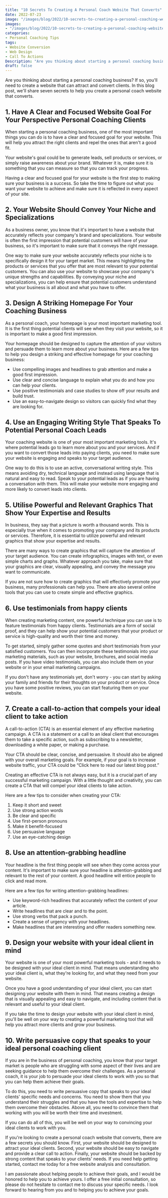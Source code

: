 ```yaml
---
title: "10 Secrets To Creating A Personal Coach Website That Converts"
date: 2022-07-23
image: "/images/blog/2022/10-secrets-to-creating-a-personal-coaching-website.png"
images:
- "/images/blog/2022/10-secrets-to-creating-a-personal-coaching-website.png"
categories:
- Personal Coaching Tips
tags:
- Website Conversion
- Web Design
- Call To Actions
Description: "Are you thinking about starting a personal coaching business? If so, you'll need to create a website that can attract and convert clients. In this blog post, we'll share seven secrets to help you create a personal coach website that converts."
draft: false
---
```



Are you thinking about starting a personal coaching business? If so, you'll need to create a website that can attract and convert clients. In this blog post, we'll share seven secrets to help you create a personal coach website that converts.

## 1. Have A Clear and Focused Website Goal For Your Perspective Personal Coaching Clients

When starting a personal coaching business, one of the most important things you can do is to have a clear and focused goal for your website. This will help you attract the right clients and repel the ones that aren't a good fit.

Your website's goal could be to generate leads, sell products or services, or simply raise awareness about your brand. Whatever it is, make sure it is something that you can measure so that you can track your progress.

Having a clear and focused goal for your website is the first step to making sure your business is a success. So take the time to figure out what you want your website to achieve and make sure it is reflected in every aspect of your site.


## 2. Your Website Should Convey Your Niche and Specializations

As a business owner, you know that it's important to have a website that accurately reflects your company's brand and specializations. Your website is often the first impression that potential customers will have of your business, so it's important to make sure that it conveys the right message.

One way to make sure your website accurately reflects your niche is to specifically design it for your target market. This means highlighting the products or services that you offer that are most relevant to your potential customers. You can also use your website to showcase your company's unique strengths and capabilities. By conveying your niche and specializations, you can help ensure that potential customers understand what your business is all about and what you have to offer.


## 3. Design A Striking Homepage For Your Coaching Business

As a personal coach, your homepage is your most important marketing tool. It is the first thing potential clients will see when they visit your website, so it is important to make a good first impression.

Your homepage should be designed to capture the attention of your visitors and persuade them to learn more about your business. Here are a few tips to help you design a striking and effective homepage for your coaching business:

- Use compelling images and headlines to grab attention and make a good first impression.
- Use clear and concise language to explain what you do and how you can help your clients.
- Use positive testimonials and case studies to show off your results and build trust.
- Use an easy-to-navigate design so visitors can quickly find what they are looking for.


## 4. Use an Engaging Writing Style That Speaks To Potential Personal Coach Leads


Your coaching website is one of your most important marketing tools. It's where potential leads go to learn more about you and your services. And if you want to convert those leads into paying clients, you need to make sure your website is engaging and speaks to your target audience.

One way to do this is to use an active, conversational writing style. This means avoiding dry, technical language and instead using language that is natural and easy to read. Speak to your potential leads as if you are having a conversation with them. This will make your website more engaging and more likely to convert leads into clients.


## 5. Utilise Powerful and Relevant Graphics That Show Your Expertise and Results

  

In business, they say that a picture is worth a thousand words. This is especially true when it comes to promoting your company and its products or services. Therefore, it is essential to utilize powerful and relevant graphics that show your expertise and results.

There are many ways to create graphics that will capture the attention of your target audience. You can create infographics, images with text, or even simple charts and graphs. Whatever approach you take, make sure that your graphics are clear, visually appealing, and convey the message you want to communicate.

If you are not sure how to create graphics that will effectively promote your business, many professionals can help you. There are also several online tools that you can use to create simple and effective graphics.


## 6. Use testimonials from happy clients


When creating marketing content, one powerful technique you can use is to feature testimonials from happy clients. Testimonials are a form of social proof, and they can help show your potential customers that your product or service is high-quality and worth their time and money.

To get started, simply gather some quotes and short testimonials from your satisfied customers. You can then incorporate these testimonials into your marketing materials, such as your website, brochures, and social media posts. If you have video testimonials, you can also include them on your website or in your email marketing campaigns.

If you don't have any testimonials yet, don't worry - you can start by asking your family and friends for their thoughts on your product or service. Once you have some positive reviews, you can start featuring them on your website.

## 7. Create a call-to-action that compels your ideal client to take action

A call-to-action (CTA) is an essential element of any effective marketing campaign. A CTA is a statement or a call to an ideal client that encourages them to take a specific action, such as subscribing to a newsletter, downloading a white paper, or making a purchase.

Your CTA should be clear, concise, and persuasive. It should also be aligned with your overall marketing goals. For example, if your goal is to increase website traffic, your CTA could be “Click here to read our latest blog post.”

Creating an effective CTA is not always easy, but it is a crucial part of any successful marketing campaign. With a little thought and creativity, you can create a CTA that will compel your ideal clients to take action.

Here are a few tips to consider when creating your CTA:

1. Keep it short and sweet
2. Use strong action words
3. Be clear and specific
4. Use first-person pronouns
5. Make it benefit-focused
6. Use persuasive language
7. Use an eye-catching design


## 8. Use an attention-grabbing headline

Your headline is the first thing people will see when they come across your content. It's important to make sure your headline is attention-grabbing and relevant to the rest of your content. A good headline will entice people to click and read more.

Here are a few tips for writing attention-grabbing headlines:

- Use keyword-rich headlines that accurately reflect the content of your article.
- Write headlines that are clear and to the point.
- Use strong verbs that pack a punch.
- Create a sense of urgency with your headlines.
- Make headlines that are interesting and offer readers something new.


## 9. Design your website with your ideal client in mind

Your website is one of your most powerful marketing tools - and it needs to be designed with your ideal client in mind. That means understanding who your ideal client is, what they're looking for, and what they need from your website.

Once you have a good understanding of your ideal client, you can start designing your website with them in mind. That means creating a design that is visually appealing and easy to navigate, and including content that is relevant and useful to your ideal client.

If you take the time to design your website with your ideal client in mind, you'll be well on your way to creating a powerful marketing tool that will help you attract more clients and grow your business.

## 10. Write persuasive copy that speaks to your ideal personal coaching client

  
If you are in the business of personal coaching, you know that your target market is people who are struggling with some aspect of their lives and are seeking guidance to help them overcome their challenges. As a personal coach, it is your job to persuade your ideal clients to work with you so that you can help them achieve their goals.

To do this, you need to write persuasive copy that speaks to your ideal clients' specific needs and concerns. You need to show them that you understand their struggles and that you have the tools and expertise to help them overcome their obstacles. Above all, you need to convince them that working with you will be worth their time and investment.

If you can do all of this, you will be well on your way to convincing your ideal clients to work with you.

If you're looking to create a personal coach website that converts, there are a few secrets you should know. First, your website should be designed to attract your ideal clients. Second, your website should be easy to navigate and provide a clear call to action. Finally, your website should be backed by strong content that speaks to your clients' needs. If you need help getting started, contact me today for a free website analysis and consultation.

I am passionate about helping people to achieve their goals, and I would be honored to help you to achieve yours. I offer a free initial consultation, so please do not hesitate to contact me to discuss your specific needs. I look forward to hearing from you and to helping you to achieve your goals.